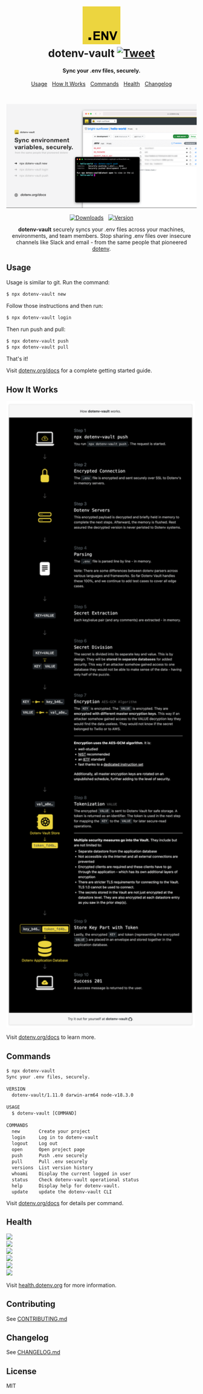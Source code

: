 <h1 align="center">
  <a href="https://docs.dotenv.org?r=1"><img src="https://raw.githubusercontent.com/motdotla/dotenv/master/dotenv.png" alt="dotenv-vault" width="100" height="100" ></a>
  <br>
  dotenv-vault <a href="https://twitter.com/intent/tweet?text=dotenv-vault%20-%20sync%20environment%20variables%2C%20securely%20https%3A%2F%2Fgithub.com%2Fdotenv-org%2Fdotenv-vault&hashtags=dotenv"><img src="https://img.shields.io/badge/Tweet--lightgrey?logo=twitter&style=social" alt="Tweet" height="20"/></a>
  <br>
</h1>

<h4 align="center">Sync your .env files, securely.</h4>

<p align="center">
  <a href="#usage">Usage</a>
  <img src="https://img.spacergif.org/v1/spacer.gif" width="5" height="1">
  <a href="#how-it-works">How It Works</a>
  <img src="https://img.spacergif.org/v1/spacer.gif" width="5" height="1">
  <a href="#commands" target="_blank">Commands</a>
  <img src="https://img.spacergif.org/v1/spacer.gif" width="5" height="1">
  <a href="#health" target="_blank">Health</a>
  <img src="https://img.spacergif.org/v1/spacer.gif" width="5" height="1">
  <a href="#changelog">Changelog</a>
</p>

<img src="https://img.spacergif.org/v1/spacer.gif" width="1" height="10">

![dotenv-vault](./dotenv-vault.png)

<p align="center">
  <a href="https://npmjs.org/package/dotenv-vault"><img src="https://img.shields.io/npm/dt/dotenv-vault.svg" alt="Downloads"></a>
  <img src="https://img.spacergif.org/v1/spacer.gif" width="5" height="1">
  <a href="https://npmjs.org/package/dotenv-vault"><img src="https://img.shields.io/npm/v/dotenv-vault.svg" alt="Version"></a>
</p>

<p align="center">
<strong>dotenv-vault</strong> securely syncs your .env files across your machines, environments, and team members. Stop sharing .env files over insecure channels like Slack and email - from the same people that pioneered <a href="https://github.com/motdotla/dotenv">dotenv</a>.
</p>

## Usage

Usage is similar to git. Run the command:

```bash
$ npx dotenv-vault new
```

Follow those instructions and then run:

```bash
$ npx dotenv-vault login
```

Then run push and pull:

```bash
$ npx dotenv-vault push
$ npx dotenv-vault pull
```

That's it!

Visit [dotenv.org/docs](https://www.dotenv.org/docs/getting-started/with-dotenv-vault?r=1) for a complete getting started guide.

## How It Works

<a href="https://www.dotenv.org/docs/security/dotenv-vault"><img src="./how-dotenv-vault-works.png" alt="How dotenv-vault works" width="500"/></a>

Visit [dotenv.org/docs](https://www.dotenv.org/docs/security/overview?r=1) to learn more.

## Commands

```
$ npx dotenv-vault
Sync your .env files, securely.

VERSION
  dotenv-vault/1.11.0 darwin-arm64 node-v18.3.0

USAGE
  $ dotenv-vault [COMMAND]

COMMANDS
  new       Create your project
  login     Log in to dotenv-vault
  logout    Log out
  open      Open project page
  push      Push .env securely
  pull      Pull .env securely
  versions  List version history
  whoami    Display the current logged in user
  status    Check dotenv-vault operational status
  help      Display help for dotenv-vault.
  update    update the dotenv-vault CLI
```

Visit [dotenv.org/docs](https://www.dotenv.org/docs/dotenv-vault?r=1) for details per command.

## Health

![](https://api.checklyhq.com/v1/badges/checks/c2fee99a-38e7-414e-89b8-9766ceeb1927?style=flat&theme=dark&responseTime=true)
<br>
![](https://api.checklyhq.com/v1/badges/checks/4f557967-1ed1-486a-b762-39a63781d752?style=flat&theme=dark&responseTime=true)
<br>
![](https://api.checklyhq.com/v1/badges/checks/804eb6fa-6599-4688-a649-7ff3c39a64b9?style=flat&theme=dark&responseTime=true)
<br>
![](https://api.checklyhq.com/v1/badges/checks/6a94504e-e936-4f07-bc0b-e08fee2734b3?style=flat&theme=dark&responseTime=true)
<br>
![](https://api.checklyhq.com/v1/badges/checks/06ac4f4e-3e0e-4501-9987-580b4d2a6b06?style=flat&theme=dark&responseTime=true)
<br>
![](https://api.checklyhq.com/v1/badges/checks/0ffc1e55-7ef0-4c2c-8acc-b6311871f41c?style=flat&theme=dark&responseTime=true)

Visit [health.dotenv.org](https://health.dotenv.org) for more information.

## Contributing

See [CONTRIBUTING.md](CONTRIBUTING.md)

## Changelog

See [CHANGELOG.md](CHANGELOG.md)

## License

MIT
